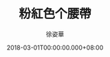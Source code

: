 ---
issue: 264
title: 粉紅色个腰帶
author: 徐姿華
language: 大埔
date: 2018-03-01T00:00:00.000+08:00
topic: 抒懷
difficulty: 2
wikidata: Q98096140
wikidata_link: https://www.wikidata.org/wiki/Q98096140
---